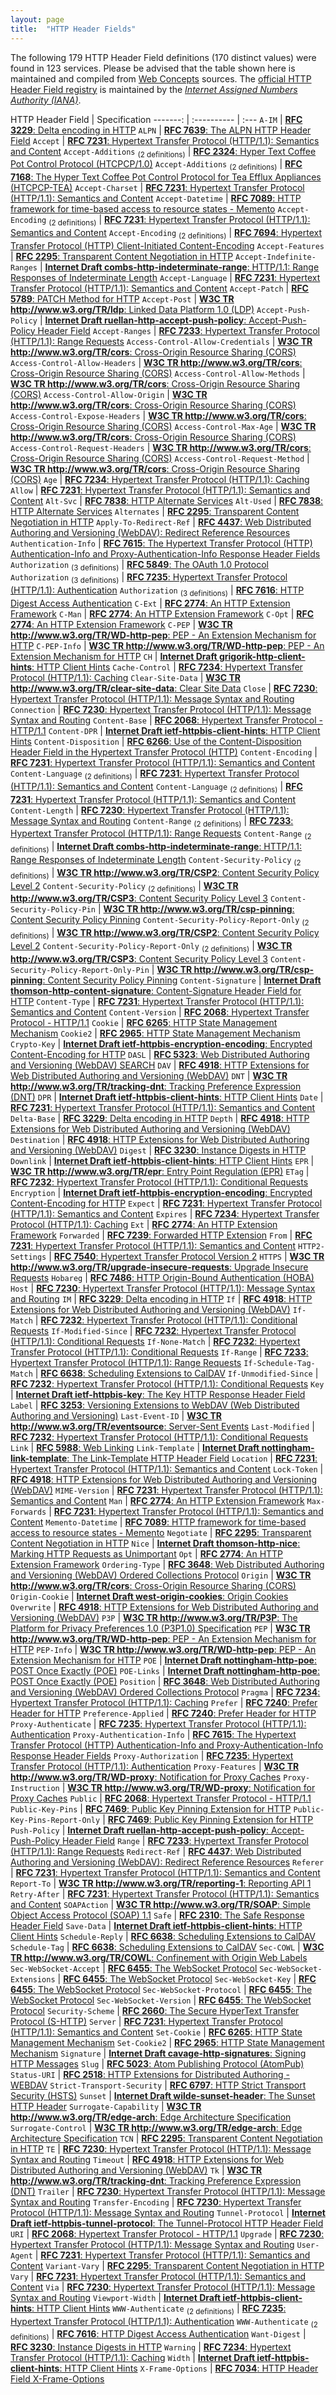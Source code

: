 ```yaml
---
layout: page
title:  "HTTP Header Fields"
---
```




The following 179 HTTP Header Field definitions (170 distinct values) were found in 123 services. Please be advised that the table shown here is maintained and compiled from [Web Concepts](/) sources. The [official HTTP Header Field registry](http://www.iana.org/assignments/message-headers/message-headers.xhtml) is maintained by the [*Internet Assigned Numbers Authority (IANA)*](http://www.iana.org/).

HTTP Header Field | Specification
-------: | :---------- | :---
`A-IM` | [**RFC 3229**: Delta encoding in HTTP](/specs/IETF/RFC/3229)
`ALPN` | [**RFC 7639**: The ALPN HTTP Header Field](/specs/IETF/RFC/7639)
`Accept` | [**RFC 7231**: Hypertext Transfer Protocol (HTTP/1.1): Semantics and Content](/specs/IETF/RFC/7231)
`Accept-Additions` <sub>(2 definitions)</sub> | [**RFC 2324**: Hyper Text Coffee Pot Control Protocol (HTCPCP/1.0)](/specs/IETF/RFC/2324)
`Accept-Additions` <sub>(2 definitions)</sub> | [**RFC 7168**: The Hyper Text Coffee Pot Control Protocol for Tea Efflux Appliances (HTCPCP-TEA)](/specs/IETF/RFC/7168)
`Accept-Charset` | [**RFC 7231**: Hypertext Transfer Protocol (HTTP/1.1): Semantics and Content](/specs/IETF/RFC/7231)
`Accept-Datetime` | [**RFC 7089**: HTTP framework for time-based access to resource states - Memento](/specs/IETF/RFC/7089)
`Accept-Encoding` <sub>(2 definitions)</sub> | [**RFC 7231**: Hypertext Transfer Protocol (HTTP/1.1): Semantics and Content](/specs/IETF/RFC/7231)
`Accept-Encoding` <sub>(2 definitions)</sub> | [**RFC 7694**: Hypertext Transfer Protocol (HTTP) Client-Initiated Content-Encoding](/specs/IETF/RFC/7694)
`Accept-Features` | [**RFC 2295**: Transparent Content Negotiation in HTTP](/specs/IETF/RFC/2295)
`Accept-Indefinite-Ranges` | [**Internet Draft combs-http-indeterminate-range**: HTTP/1.1: Range Responses of Indeterminate Length](/specs/IETF/I-D/combs-http-indeterminate-range)
`Accept-Language` | [**RFC 7231**: Hypertext Transfer Protocol (HTTP/1.1): Semantics and Content](/specs/IETF/RFC/7231)
`Accept-Patch` | [**RFC 5789**: PATCH Method for HTTP](/specs/IETF/RFC/5789)
`Accept-Post` | [**W3C TR http://www.w3.org/TR/ldp**: Linked Data Platform 1.0 (LDP)](/specs/W3C/TR/ldp)
`Accept-Push-Policy` | [**Internet Draft ruellan-http-accept-push-policy**: Accept-Push-Policy Header Field](/specs/IETF/I-D/ruellan-http-accept-push-policy)
`Accept-Ranges` | [**RFC 7233**: Hypertext Transfer Protocol (HTTP/1.1): Range Requests](/specs/IETF/RFC/7233)
`Access-Control-Allow-Credentials` | [**W3C TR http://www.w3.org/TR/cors**: Cross-Origin Resource Sharing (CORS)](/specs/W3C/TR/cors)
`Access-Control-Allow-Headers` | [**W3C TR http://www.w3.org/TR/cors**: Cross-Origin Resource Sharing (CORS)](/specs/W3C/TR/cors)
`Access-Control-Allow-Methods` | [**W3C TR http://www.w3.org/TR/cors**: Cross-Origin Resource Sharing (CORS)](/specs/W3C/TR/cors)
`Access-Control-Allow-Origin` | [**W3C TR http://www.w3.org/TR/cors**: Cross-Origin Resource Sharing (CORS)](/specs/W3C/TR/cors)
`Access-Control-Expose-Headers` | [**W3C TR http://www.w3.org/TR/cors**: Cross-Origin Resource Sharing (CORS)](/specs/W3C/TR/cors)
`Access-Control-Max-Age` | [**W3C TR http://www.w3.org/TR/cors**: Cross-Origin Resource Sharing (CORS)](/specs/W3C/TR/cors)
`Access-Control-Request-Headers` | [**W3C TR http://www.w3.org/TR/cors**: Cross-Origin Resource Sharing (CORS)](/specs/W3C/TR/cors)
`Access-Control-Request-Method` | [**W3C TR http://www.w3.org/TR/cors**: Cross-Origin Resource Sharing (CORS)](/specs/W3C/TR/cors)
`Age` | [**RFC 7234**: Hypertext Transfer Protocol (HTTP/1.1): Caching](/specs/IETF/RFC/7234)
`Allow` | [**RFC 7231**: Hypertext Transfer Protocol (HTTP/1.1): Semantics and Content](/specs/IETF/RFC/7231)
`Alt-Svc` | [**RFC 7838**: HTTP Alternate Services](/specs/IETF/RFC/7838)
`Alt-Used` | [**RFC 7838**: HTTP Alternate Services](/specs/IETF/RFC/7838)
`Alternates` | [**RFC 2295**: Transparent Content Negotiation in HTTP](/specs/IETF/RFC/2295)
`Apply-To-Redirect-Ref` | [**RFC 4437**: Web Distributed Authoring and Versioning (WebDAV): Redirect Reference Resources](/specs/IETF/RFC/4437)
`Authentication-Info` | [**RFC 7615**: The Hypertext Transfer Protocol (HTTP) Authentication-Info and Proxy-Authentication-Info Response Header Fields](/specs/IETF/RFC/7615)
`Authorization` <sub>(3 definitions)</sub> | [**RFC 5849**: The OAuth 1.0 Protocol](/specs/IETF/RFC/5849)
`Authorization` <sub>(3 definitions)</sub> | [**RFC 7235**: Hypertext Transfer Protocol (HTTP/1.1): Authentication](/specs/IETF/RFC/7235)
`Authorization` <sub>(3 definitions)</sub> | [**RFC 7616**: HTTP Digest Access Authentication](/specs/IETF/RFC/7616)
`C-Ext` | [**RFC 2774**: An HTTP Extension Framework](/specs/IETF/RFC/2774)
`C-Man` | [**RFC 2774**: An HTTP Extension Framework](/specs/IETF/RFC/2774)
`C-Opt` | [**RFC 2774**: An HTTP Extension Framework](/specs/IETF/RFC/2774)
`C-PEP` | [**W3C TR http://www.w3.org/TR/WD-http-pep**: PEP - An Extension Mechanism for HTTP](/specs/W3C/TR/WD-http-pep)
`C-PEP-Info` | [**W3C TR http://www.w3.org/TR/WD-http-pep**: PEP - An Extension Mechanism for HTTP](/specs/W3C/TR/WD-http-pep)
`CH` | [**Internet Draft grigorik-http-client-hints**: HTTP Client Hints](/specs/IETF/I-D/grigorik-http-client-hints)
`Cache-Control` | [**RFC 7234**: Hypertext Transfer Protocol (HTTP/1.1): Caching](/specs/IETF/RFC/7234)
`Clear-Site-Data` | [**W3C TR http://www.w3.org/TR/clear-site-data**: Clear Site Data](/specs/W3C/TR/clear-site-data)
`Close` | [**RFC 7230**: Hypertext Transfer Protocol (HTTP/1.1): Message Syntax and Routing](/specs/IETF/RFC/7230)
`Connection` | [**RFC 7230**: Hypertext Transfer Protocol (HTTP/1.1): Message Syntax and Routing](/specs/IETF/RFC/7230)
`Content-Base` | [**RFC 2068**: Hypertext Transfer Protocol - HTTP/1.1](/specs/IETF/RFC/2068)
`Content-DPR` | [**Internet Draft ietf-httpbis-client-hints**: HTTP Client Hints](/specs/IETF/I-D/ietf-httpbis-client-hints)
`Content-Disposition` | [**RFC 6266**: Use of the Content-Disposition Header Field in the Hypertext Transfer Protocol (HTTP)](/specs/IETF/RFC/6266)
`Content-Encoding` | [**RFC 7231**: Hypertext Transfer Protocol (HTTP/1.1): Semantics and Content](/specs/IETF/RFC/7231)
`Content-Language` <sub>(2 definitions)</sub> | [**RFC 7231**: Hypertext Transfer Protocol (HTTP/1.1): Semantics and Content](/specs/IETF/RFC/7231)
`Content-Language` <sub>(2 definitions)</sub> | [**RFC 7231**: Hypertext Transfer Protocol (HTTP/1.1): Semantics and Content](/specs/IETF/RFC/7231)
`Content-Length` | [**RFC 7230**: Hypertext Transfer Protocol (HTTP/1.1): Message Syntax and Routing](/specs/IETF/RFC/7230)
`Content-Range` <sub>(2 definitions)</sub> | [**RFC 7233**: Hypertext Transfer Protocol (HTTP/1.1): Range Requests](/specs/IETF/RFC/7233)
`Content-Range` <sub>(2 definitions)</sub> | [**Internet Draft combs-http-indeterminate-range**: HTTP/1.1: Range Responses of Indeterminate Length](/specs/IETF/I-D/combs-http-indeterminate-range)
`Content-Security-Policy` <sub>(2 definitions)</sub> | [**W3C TR http://www.w3.org/TR/CSP2**: Content Security Policy Level 2](/specs/W3C/TR/CSP2)
`Content-Security-Policy` <sub>(2 definitions)</sub> | [**W3C TR http://www.w3.org/TR/CSP3**: Content Security Policy Level 3](/specs/W3C/TR/CSP3)
`Content-Security-Policy-Pin` | [**W3C TR http://www.w3.org/TR/csp-pinning**: Content Security Policy Pinning](/specs/W3C/TR/csp-pinning)
`Content-Security-Policy-Report-Only` <sub>(2 definitions)</sub> | [**W3C TR http://www.w3.org/TR/CSP2**: Content Security Policy Level 2](/specs/W3C/TR/CSP2)
`Content-Security-Policy-Report-Only` <sub>(2 definitions)</sub> | [**W3C TR http://www.w3.org/TR/CSP3**: Content Security Policy Level 3](/specs/W3C/TR/CSP3)
`Content-Security-Policy-Report-Only-Pin` | [**W3C TR http://www.w3.org/TR/csp-pinning**: Content Security Policy Pinning](/specs/W3C/TR/csp-pinning)
`Content-Signature` | [**Internet Draft thomson-http-content-signature**: Content-Signature Header Field for HTTP](/specs/IETF/I-D/thomson-http-content-signature)
`Content-Type` | [**RFC 7231**: Hypertext Transfer Protocol (HTTP/1.1): Semantics and Content](/specs/IETF/RFC/7231)
`Content-Version` | [**RFC 2068**: Hypertext Transfer Protocol - HTTP/1.1](/specs/IETF/RFC/2068)
`Cookie` | [**RFC 6265**: HTTP State Management Mechanism](/specs/IETF/RFC/6265)
`Cookie2` | [**RFC 2965**: HTTP State Management Mechanism](/specs/IETF/RFC/2965)
`Crypto-Key` | [**Internet Draft ietf-httpbis-encryption-encoding**: Encrypted Content-Encoding for HTTP](/specs/IETF/I-D/ietf-httpbis-encryption-encoding)
`DASL` | [**RFC 5323**: Web Distributed Authoring and Versioning (WebDAV) SEARCH](/specs/IETF/RFC/5323)
`DAV` | [**RFC 4918**: HTTP Extensions for Web Distributed Authoring and Versioning (WebDAV)](/specs/IETF/RFC/4918)
`DNT` | [**W3C TR http://www.w3.org/TR/tracking-dnt**: Tracking Preference Expression (DNT)](/specs/W3C/TR/tracking-dnt)
`DPR` | [**Internet Draft ietf-httpbis-client-hints**: HTTP Client Hints](/specs/IETF/I-D/ietf-httpbis-client-hints)
`Date` | [**RFC 7231**: Hypertext Transfer Protocol (HTTP/1.1): Semantics and Content](/specs/IETF/RFC/7231)
`Delta-Base` | [**RFC 3229**: Delta encoding in HTTP](/specs/IETF/RFC/3229)
`Depth` | [**RFC 4918**: HTTP Extensions for Web Distributed Authoring and Versioning (WebDAV)](/specs/IETF/RFC/4918)
`Destination` | [**RFC 4918**: HTTP Extensions for Web Distributed Authoring and Versioning (WebDAV)](/specs/IETF/RFC/4918)
`Digest` | [**RFC 3230**: Instance Digests in HTTP](/specs/IETF/RFC/3230)
`Downlink` | [**Internet Draft ietf-httpbis-client-hints**: HTTP Client Hints](/specs/IETF/I-D/ietf-httpbis-client-hints)
`EPR` | [**W3C TR http://www.w3.org/TR/epr**: Entry Point Regulation (EPR)](/specs/W3C/TR/epr)
`ETag` | [**RFC 7232**: Hypertext Transfer Protocol (HTTP/1.1): Conditional Requests](/specs/IETF/RFC/7232)
`Encryption` | [**Internet Draft ietf-httpbis-encryption-encoding**: Encrypted Content-Encoding for HTTP](/specs/IETF/I-D/ietf-httpbis-encryption-encoding)
`Expect` | [**RFC 7231**: Hypertext Transfer Protocol (HTTP/1.1): Semantics and Content](/specs/IETF/RFC/7231)
`Expires` | [**RFC 7234**: Hypertext Transfer Protocol (HTTP/1.1): Caching](/specs/IETF/RFC/7234)
`Ext` | [**RFC 2774**: An HTTP Extension Framework](/specs/IETF/RFC/2774)
`Forwarded` | [**RFC 7239**: Forwarded HTTP Extension](/specs/IETF/RFC/7239)
`From` | [**RFC 7231**: Hypertext Transfer Protocol (HTTP/1.1): Semantics and Content](/specs/IETF/RFC/7231)
`HTTP2-Settings` | [**RFC 7540**: Hypertext Transfer Protocol Version 2](/specs/IETF/RFC/7540)
`HTTPS` | [**W3C TR http://www.w3.org/TR/upgrade-insecure-requests**: Upgrade Insecure Requests](/specs/W3C/TR/upgrade-insecure-requests)
`Hobareg` | [**RFC 7486**: HTTP Origin-Bound Authentication (HOBA)](/specs/IETF/RFC/7486)
`Host` | [**RFC 7230**: Hypertext Transfer Protocol (HTTP/1.1): Message Syntax and Routing](/specs/IETF/RFC/7230)
`IM` | [**RFC 3229**: Delta encoding in HTTP](/specs/IETF/RFC/3229)
`If` | [**RFC 4918**: HTTP Extensions for Web Distributed Authoring and Versioning (WebDAV)](/specs/IETF/RFC/4918)
`If-Match` | [**RFC 7232**: Hypertext Transfer Protocol (HTTP/1.1): Conditional Requests](/specs/IETF/RFC/7232)
`If-Modified-Since` | [**RFC 7232**: Hypertext Transfer Protocol (HTTP/1.1): Conditional Requests](/specs/IETF/RFC/7232)
`If-None-Match` | [**RFC 7232**: Hypertext Transfer Protocol (HTTP/1.1): Conditional Requests](/specs/IETF/RFC/7232)
`If-Range` | [**RFC 7233**: Hypertext Transfer Protocol (HTTP/1.1): Range Requests](/specs/IETF/RFC/7233)
`If-Schedule-Tag-Match` | [**RFC 6638**: Scheduling Extensions to CalDAV](/specs/IETF/RFC/6638)
`If-Unmodified-Since` | [**RFC 7232**: Hypertext Transfer Protocol (HTTP/1.1): Conditional Requests](/specs/IETF/RFC/7232)
`Key` | [**Internet Draft ietf-httpbis-key**: The Key HTTP Response Header Field](/specs/IETF/I-D/ietf-httpbis-key)
`Label` | [**RFC 3253**: Versioning Extensions to WebDAV (Web Distributed Authoring and Versioning)](/specs/IETF/RFC/3253)
`Last-Event-ID` | [**W3C TR http://www.w3.org/TR/eventsource**: Server-Sent Events](/specs/W3C/TR/eventsource)
`Last-Modified` | [**RFC 7232**: Hypertext Transfer Protocol (HTTP/1.1): Conditional Requests](/specs/IETF/RFC/7232)
`Link` | [**RFC 5988**: Web Linking](/specs/IETF/RFC/5988)
`Link-Template` | [**Internet Draft nottingham-link-template**: The Link-Template HTTP Header Field](/specs/IETF/I-D/nottingham-link-template)
`Location` | [**RFC 7231**: Hypertext Transfer Protocol (HTTP/1.1): Semantics and Content](/specs/IETF/RFC/7231)
`Lock-Token` | [**RFC 4918**: HTTP Extensions for Web Distributed Authoring and Versioning (WebDAV)](/specs/IETF/RFC/4918)
`MIME-Version` | [**RFC 7231**: Hypertext Transfer Protocol (HTTP/1.1): Semantics and Content](/specs/IETF/RFC/7231)
`Man` | [**RFC 2774**: An HTTP Extension Framework](/specs/IETF/RFC/2774)
`Max-Forwards` | [**RFC 7231**: Hypertext Transfer Protocol (HTTP/1.1): Semantics and Content](/specs/IETF/RFC/7231)
`Memento-Datetime` | [**RFC 7089**: HTTP framework for time-based access to resource states - Memento](/specs/IETF/RFC/7089)
`Negotiate` | [**RFC 2295**: Transparent Content Negotiation in HTTP](/specs/IETF/RFC/2295)
`Nice` | [**Internet Draft thomson-http-nice**: Marking HTTP Requests as Unimportant](/specs/IETF/I-D/thomson-http-nice)
`Opt` | [**RFC 2774**: An HTTP Extension Framework](/specs/IETF/RFC/2774)
`Ordering-Type` | [**RFC 3648**: Web Distributed Authoring and Versioning (WebDAV) Ordered Collections Protocol](/specs/IETF/RFC/3648)
`Origin` | [**W3C TR http://www.w3.org/TR/cors**: Cross-Origin Resource Sharing (CORS)](/specs/W3C/TR/cors)
`Origin-Cookie` | [**Internet Draft west-origin-cookies**: Origin Cookies](/specs/IETF/I-D/west-origin-cookies)
`Overwrite` | [**RFC 4918**: HTTP Extensions for Web Distributed Authoring and Versioning (WebDAV)](/specs/IETF/RFC/4918)
`P3P` | [**W3C TR http://www.w3.org/TR/P3P**: The Platform for Privacy Preferences 1.0 (P3P1.0) Specification](/specs/W3C/TR/P3P)
`PEP` | [**W3C TR http://www.w3.org/TR/WD-http-pep**: PEP - An Extension Mechanism for HTTP](/specs/W3C/TR/WD-http-pep)
`PEP-Info` | [**W3C TR http://www.w3.org/TR/WD-http-pep**: PEP - An Extension Mechanism for HTTP](/specs/W3C/TR/WD-http-pep)
`POE` | [**Internet Draft nottingham-http-poe**: POST Once Exactly (POE)](/specs/IETF/I-D/nottingham-http-poe)
`POE-Links` | [**Internet Draft nottingham-http-poe**: POST Once Exactly (POE)](/specs/IETF/I-D/nottingham-http-poe)
`Position` | [**RFC 3648**: Web Distributed Authoring and Versioning (WebDAV) Ordered Collections Protocol](/specs/IETF/RFC/3648)
`Pragma` | [**RFC 7234**: Hypertext Transfer Protocol (HTTP/1.1): Caching](/specs/IETF/RFC/7234)
`Prefer` | [**RFC 7240**: Prefer Header for HTTP](/specs/IETF/RFC/7240)
`Preference-Applied` | [**RFC 7240**: Prefer Header for HTTP](/specs/IETF/RFC/7240)
`Proxy-Authenticate` | [**RFC 7235**: Hypertext Transfer Protocol (HTTP/1.1): Authentication](/specs/IETF/RFC/7235)
`Proxy-Authentication-Info` | [**RFC 7615**: The Hypertext Transfer Protocol (HTTP) Authentication-Info and Proxy-Authentication-Info Response Header Fields](/specs/IETF/RFC/7615)
`Proxy-Authorization` | [**RFC 7235**: Hypertext Transfer Protocol (HTTP/1.1): Authentication](/specs/IETF/RFC/7235)
`Proxy-Features` | [**W3C TR http://www.w3.org/TR/WD-proxy**: Notification for Proxy Caches](/specs/W3C/TR/WD-proxy)
`Proxy-Instruction` | [**W3C TR http://www.w3.org/TR/WD-proxy**: Notification for Proxy Caches](/specs/W3C/TR/WD-proxy)
`Public` | [**RFC 2068**: Hypertext Transfer Protocol - HTTP/1.1](/specs/IETF/RFC/2068)
`Public-Key-Pins` | [**RFC 7469**: Public Key Pinning Extension for HTTP](/specs/IETF/RFC/7469)
`Public-Key-Pins-Report-Only` | [**RFC 7469**: Public Key Pinning Extension for HTTP](/specs/IETF/RFC/7469)
`Push-Policy` | [**Internet Draft ruellan-http-accept-push-policy**: Accept-Push-Policy Header Field](/specs/IETF/I-D/ruellan-http-accept-push-policy)
`Range` | [**RFC 7233**: Hypertext Transfer Protocol (HTTP/1.1): Range Requests](/specs/IETF/RFC/7233)
`Redirect-Ref` | [**RFC 4437**: Web Distributed Authoring and Versioning (WebDAV): Redirect Reference Resources](/specs/IETF/RFC/4437)
`Referer` | [**RFC 7231**: Hypertext Transfer Protocol (HTTP/1.1): Semantics and Content](/specs/IETF/RFC/7231)
`Report-To` | [**W3C TR http://www.w3.org/TR/reporting-1**: Reporting API 1](/specs/W3C/TR/reporting-1)
`Retry-After` | [**RFC 7231**: Hypertext Transfer Protocol (HTTP/1.1): Semantics and Content](/specs/IETF/RFC/7231)
`SOAPAction` | [**W3C TR http://www.w3.org/TR/SOAP**: Simple Object Access Protocol (SOAP) 1.1](/specs/W3C/TR/SOAP)
`Safe` | [**RFC 2310**: The Safe Response Header Field](/specs/IETF/RFC/2310)
`Save-Data` | [**Internet Draft ietf-httpbis-client-hints**: HTTP Client Hints](/specs/IETF/I-D/ietf-httpbis-client-hints)
`Schedule-Reply` | [**RFC 6638**: Scheduling Extensions to CalDAV](/specs/IETF/RFC/6638)
`Schedule-Tag` | [**RFC 6638**: Scheduling Extensions to CalDAV](/specs/IETF/RFC/6638)
`Sec-COWL` | [**W3C TR http://www.w3.org/TR/COWL**: Confinement with Origin Web Labels](/specs/W3C/TR/COWL)
`Sec-WebSocket-Accept` | [**RFC 6455**: The WebSocket Protocol](/specs/IETF/RFC/6455)
`Sec-WebSocket-Extensions` | [**RFC 6455**: The WebSocket Protocol](/specs/IETF/RFC/6455)
`Sec-WebSocket-Key` | [**RFC 6455**: The WebSocket Protocol](/specs/IETF/RFC/6455)
`Sec-WebSocket-Protocol` | [**RFC 6455**: The WebSocket Protocol](/specs/IETF/RFC/6455)
`Sec-WebSocket-Version` | [**RFC 6455**: The WebSocket Protocol](/specs/IETF/RFC/6455)
`Security-Scheme` | [**RFC 2660**: The Secure HyperText Transfer Protocol (S-HTTP)](/specs/IETF/RFC/2660)
`Server` | [**RFC 7231**: Hypertext Transfer Protocol (HTTP/1.1): Semantics and Content](/specs/IETF/RFC/7231)
`Set-Cookie` | [**RFC 6265**: HTTP State Management Mechanism](/specs/IETF/RFC/6265)
`Set-Cookie2` | [**RFC 2965**: HTTP State Management Mechanism](/specs/IETF/RFC/2965)
`Signature` | [**Internet Draft cavage-http-signatures**: Signing HTTP Messages](/specs/IETF/I-D/cavage-http-signatures)
`Slug` | [**RFC 5023**: Atom Publishing Protocol (AtomPub)](/specs/IETF/RFC/5023)
`Status-URI` | [**RFC 2518**: HTTP Extensions for Distributed Authoring - WEBDAV](/specs/IETF/RFC/2518)
`Strict-Transport-Security` | [**RFC 6797**: HTTP Strict Transport Security (HSTS)](/specs/IETF/RFC/6797)
`Sunset` | [**Internet Draft wilde-sunset-header**: The Sunset HTTP Header](/specs/IETF/I-D/wilde-sunset-header)
`Surrogate-Capability` | [**W3C TR http://www.w3.org/TR/edge-arch**: Edge Architecture Specification](/specs/W3C/TR/edge-arch)
`Surrogate-Control` | [**W3C TR http://www.w3.org/TR/edge-arch**: Edge Architecture Specification](/specs/W3C/TR/edge-arch)
`TCN` | [**RFC 2295**: Transparent Content Negotiation in HTTP](/specs/IETF/RFC/2295)
`TE` | [**RFC 7230**: Hypertext Transfer Protocol (HTTP/1.1): Message Syntax and Routing](/specs/IETF/RFC/7230)
`Timeout` | [**RFC 4918**: HTTP Extensions for Web Distributed Authoring and Versioning (WebDAV)](/specs/IETF/RFC/4918)
`Tk` | [**W3C TR http://www.w3.org/TR/tracking-dnt**: Tracking Preference Expression (DNT)](/specs/W3C/TR/tracking-dnt)
`Trailer` | [**RFC 7230**: Hypertext Transfer Protocol (HTTP/1.1): Message Syntax and Routing](/specs/IETF/RFC/7230)
`Transfer-Encoding` | [**RFC 7230**: Hypertext Transfer Protocol (HTTP/1.1): Message Syntax and Routing](/specs/IETF/RFC/7230)
`Tunnel-Protocol` | [**Internet Draft ietf-httpbis-tunnel-protocol**: The Tunnel-Protocol HTTP Header Field](/specs/IETF/I-D/ietf-httpbis-tunnel-protocol)
`URI` | [**RFC 2068**: Hypertext Transfer Protocol - HTTP/1.1](/specs/IETF/RFC/2068)
`Upgrade` | [**RFC 7230**: Hypertext Transfer Protocol (HTTP/1.1): Message Syntax and Routing](/specs/IETF/RFC/7230)
`User-Agent` | [**RFC 7231**: Hypertext Transfer Protocol (HTTP/1.1): Semantics and Content](/specs/IETF/RFC/7231)
`Variant-Vary` | [**RFC 2295**: Transparent Content Negotiation in HTTP](/specs/IETF/RFC/2295)
`Vary` | [**RFC 7231**: Hypertext Transfer Protocol (HTTP/1.1): Semantics and Content](/specs/IETF/RFC/7231)
`Via` | [**RFC 7230**: Hypertext Transfer Protocol (HTTP/1.1): Message Syntax and Routing](/specs/IETF/RFC/7230)
`Viewport-Width` | [**Internet Draft ietf-httpbis-client-hints**: HTTP Client Hints](/specs/IETF/I-D/ietf-httpbis-client-hints)
`WWW-Authenticate` <sub>(2 definitions)</sub> | [**RFC 7235**: Hypertext Transfer Protocol (HTTP/1.1): Authentication](/specs/IETF/RFC/7235)
`WWW-Authenticate` <sub>(2 definitions)</sub> | [**RFC 7616**: HTTP Digest Access Authentication](/specs/IETF/RFC/7616)
`Want-Digest` | [**RFC 3230**: Instance Digests in HTTP](/specs/IETF/RFC/3230)
`Warning` | [**RFC 7234**: Hypertext Transfer Protocol (HTTP/1.1): Caching](/specs/IETF/RFC/7234)
`Width` | [**Internet Draft ietf-httpbis-client-hints**: HTTP Client Hints](/specs/IETF/I-D/ietf-httpbis-client-hints)
`X-Frame-Options` | [**RFC 7034**: HTTP Header Field X-Frame-Options](/specs/IETF/RFC/7034)
